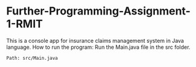 # Further-Programming-Assignment-1-RMIT
This is a console app for insurance claims management system in Java language.
How to run the program: Run the Main.java file in the src folder.
```
Path: src/Main.java
